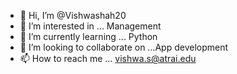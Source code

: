 - 👋 Hi, I’m @Vishwashah20
- 👀 I’m interested in ... Management
- 🌱 I’m currently learning ... Python
- 💞️ I’m looking to collaborate on ...App development 
- 📫 How to reach me ... vishwa.s@atrai.edu

<!---
Vishwashah20/Vishwashah20 is a ✨ special ✨ repository because its `README.md` (this file) appears on your GitHub profile.
You can click the Preview link to take a look at your changes.
--->

